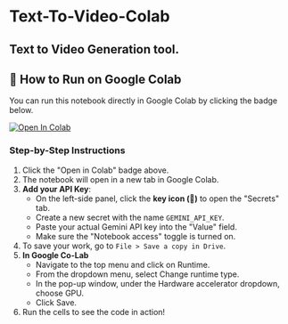 # Text-To-Video-Colab
Text to Video Generation tool.
---

## 🚀 How to Run on Google Colab

You can run this notebook directly in Google Colab by clicking the badge below.

[![Open In Colab](https://colab.research.google.com/assets/colab-badge.svg)](https://colab.research.google.com/github/Kattrapin-Global/Text-To-Video-Colab/blob/main/TEXT_TO_VIDEO_2.ipynb)

### Step-by-Step Instructions

1.  Click the "Open in Colab" badge above.
2.  The notebook will open in a new tab in Google Colab.
3.  **Add your API Key**:
    * On the left-side panel, click the **key icon (🔑)** to open the "Secrets" tab.
    * Create a new secret with the name `GEMINI_API_KEY`.
    * Paste your actual Gemini API key into the "Value" field.
    * Make sure the "Notebook access" toggle is turned on.
4.  To save your work, go to `File > Save a copy in Drive`.
5.  **In Google Co-Lab**
    * Navigate to the top menu and click on Runtime.
    * From the dropdown menu, select Change runtime type.
    * In the pop-up window, under the Hardware accelerator dropdown, choose GPU.
    * Click Save.
6.  Run the cells to see the code in action!
